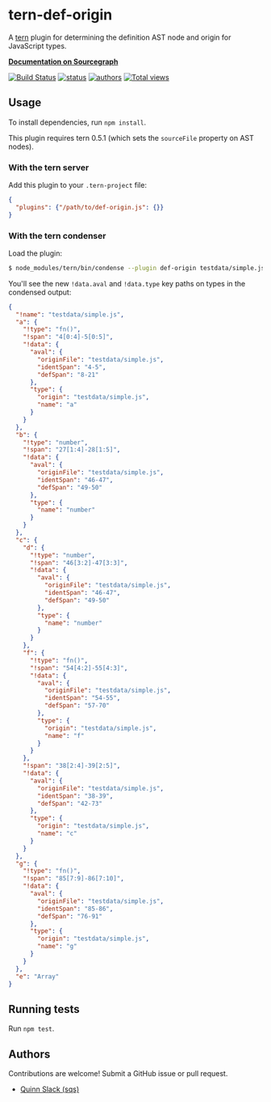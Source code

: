 # tern-def-origin

A [tern](http://ternjs.net) plugin for determining the definition AST node and
origin for JavaScript types.


**[Documentation on Sourcegraph](https://sourcegraph.com/github.com/sourcegraph/tern-def-origin)**

[![Build Status](https://travis-ci.org/sourcegraph/tern-def-origin.png?branch=master)](https://travis-ci.org/sourcegraph/tern-def-origin)
[![status](https://sourcegraph.com/api/repos/github.com/sourcegraph/tern-def-origin/badges/status.png)](https://sourcegraph.com/github.com/sourcegraph/tern-def-origin)
[![authors](https://sourcegraph.com/api/repos/github.com/sourcegraph/tern-def-origin/badges/authors.png)](https://sourcegraph.com/github.com/sourcegraph/tern-def-origin)
[![Total views](https://sourcegraph.com/api/repos/github.com/sourcegraph/tern-def-origin/counters/views.png)](https://sourcegraph.com/github.com/sourcegraph/tern-def-origin)


## Usage

To install dependencies, run `npm install`.

This plugin requires tern 0.5.1 (which sets the `sourceFile` property on AST nodes).


### With the tern server

Add this plugin to your `.tern-project` file:

```json
{
  "plugins": {"/path/to/def-origin.js": {}}
}
```

### With the tern condenser

Load the plugin:

```bash
$ node_modules/tern/bin/condense --plugin def-origin testdata/simple.js
```

You'll see the new `!data.aval` and `!data.type` key paths on types in the
condensed output:

```json
{
  "!name": "testdata/simple.js",
  "a": {
    "!type": "fn()",
    "!span": "4[0:4]-5[0:5]",
    "!data": {
      "aval": {
        "originFile": "testdata/simple.js",
        "identSpan": "4-5",
        "defSpan": "8-21"
      },
      "type": {
        "origin": "testdata/simple.js",
        "name": "a"
      }
    }
  },
  "b": {
    "!type": "number",
    "!span": "27[1:4]-28[1:5]",
    "!data": {
      "aval": {
        "originFile": "testdata/simple.js",
        "identSpan": "46-47",
        "defSpan": "49-50"
      },
      "type": {
        "name": "number"
      }
    }
  },
  "c": {
    "d": {
      "!type": "number",
      "!span": "46[3:2]-47[3:3]",
      "!data": {
        "aval": {
          "originFile": "testdata/simple.js",
          "identSpan": "46-47",
          "defSpan": "49-50"
        },
        "type": {
          "name": "number"
        }
      }
    },
    "f": {
      "!type": "fn()",
      "!span": "54[4:2]-55[4:3]",
      "!data": {
        "aval": {
          "originFile": "testdata/simple.js",
          "identSpan": "54-55",
          "defSpan": "57-70"
        },
        "type": {
          "origin": "testdata/simple.js",
          "name": "f"
        }
      }
    },
    "!span": "38[2:4]-39[2:5]",
    "!data": {
      "aval": {
        "originFile": "testdata/simple.js",
        "identSpan": "38-39",
        "defSpan": "42-73"
      },
      "type": {
        "origin": "testdata/simple.js",
        "name": "c"
      }
    }
  },
  "g": {
    "!type": "fn()",
    "!span": "85[7:9]-86[7:10]",
    "!data": {
      "aval": {
        "originFile": "testdata/simple.js",
        "identSpan": "85-86",
        "defSpan": "76-91"
      },
      "type": {
        "origin": "testdata/simple.js",
        "name": "g"
      }
    }
  },
  "e": "Array"
}
```


## Running tests

Run `npm test`.


## Authors

Contributions are welcome! Submit a GitHub issue or pull request.

* [Quinn Slack (sqs)](https://sourcegraph.com/sqs)
